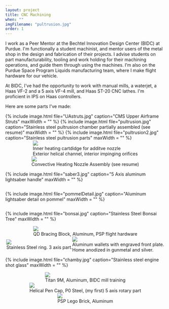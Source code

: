 ```yaml
---
layout: project
title: CNC Machining
when: ""
imgFilename: "pultrusion.jpg"
order: 1
---
```


I work as a Peer Mentor at the Bechtel Innovation Design Center (BIDC) at Purdue. I'm functionally a student machinist, and mentor users of the metal shop in the design and fabrication of their projects. I advise students on part manufacturability, tooling and work holding for their machining operations, and guide them through using the machines. I’m also on the Purdue Space Program Liquids manufacturing team, where I make flight hardware for our vehicle.

At BIDC, I've had the opportunity to work with manual mills, a waterjet, a Haas VF-2 and a 5 axis VF-4 mill, and Haas ST-20 CNC lathes. I'm proficient in IPS on Haas controllers.

Here are some parts I've made:

<div style="display:flex; justify-content:center; align-items:center; flex-wrap:wrap;">
{% include image.html file="UAstruts.jpg" caption="CMS Upper Airframe Struts" maxWidth = "" %}
{% include image.html file="pultrusion.jpg" caption="Stainless steel pultrusion chamber partially assembled (see resume)" maxWidth = "" %}
{% include image.html file="pultrusion2.jpg" caption="Stainless steel pultrusion parts" maxWidth = "" %}

<div class="imgCptnBox">
<img src="{{ "assets/images/convection.jpg" | relative_url }}" class="articleImg">
<figcaption class="articleCaption">Inner heating cartdidge for additve nozzle<br>Exterior helical channel, interior impinging orifices</figcaption>
</div>

<div class="imgCptnBox">
<img src="{{ "assets/images/nozzle_assy.jpg" | relative_url }}" class="articleImg">
<figcaption class="articleCaption">Convective Heating Nozzle Assembly (see resume)</figcaption>
</div>

{% include image.html file="saber3.jpg" caption="5 Axis aluminum lightsaber handle" maxWidth = "" %}

{% include image.html file="pommelDetail.jpg" caption="Aluminum lightsaber detail on pommel" maxWidth = "" %}

{% include image.html file="bonsai.jpg" caption="Stainless Steel Bonsai Tree" maxWidth = "" %}


<div class="imgCptnBox">
<img src="{{ "assets/images/cncMain.jpg" | relative_url }}" class="articleImg">
<figcaption class="articleCaption">QD Bracing Block, Aluminum, PSP flight hardware</figcaption>
</div>

<div class="imgCptnBox">
<img src="{{ "assets/images/ring2.jpg" | relative_url }}" class="articleImg">
<figcaption class="articleCaption">Stainless Steel ring.  3 axis part.</figcaption>
</div>

<div class="imgCptnBox">
<img src="{{ "assets/images/wallets.jpg" | relative_url }}" class="articleImg">
<figcaption class="articleCaption">Aluminum wallets with engraved front plate.<br>Home anodized in gunmetal and silver.</figcaption>
</div>

{% include image.html file="chamby.jpg" caption="Stainless steel engine shot glass" maxWidth = "" %}

<div class="imgCptnBox">
<img src="{{ "assets/images/cncMain2.JPG" | relative_url }}" class="articleImg">
<figcaption class="articleCaption">Titan 9M, Aluminum, BIDC mill training</figcaption>
</div>

<div class="imgCptnBox">
<img src="{{ "assets/images/cnc3.JPG" | relative_url }}" class="articleImg">
<figcaption class="articleCaption">Helical Pen Cap, P0 Steel, (my first) 5 axis rotary part</figcaption>
</div>

<div class="imgCptnBox">
<img src="{{ "assets/images/lego.png" | relative_url }}" class="articleImg">
<figcaption class="articleCaption">PSP Lego Brick, Aluminum</figcaption>
</div>

</div>
